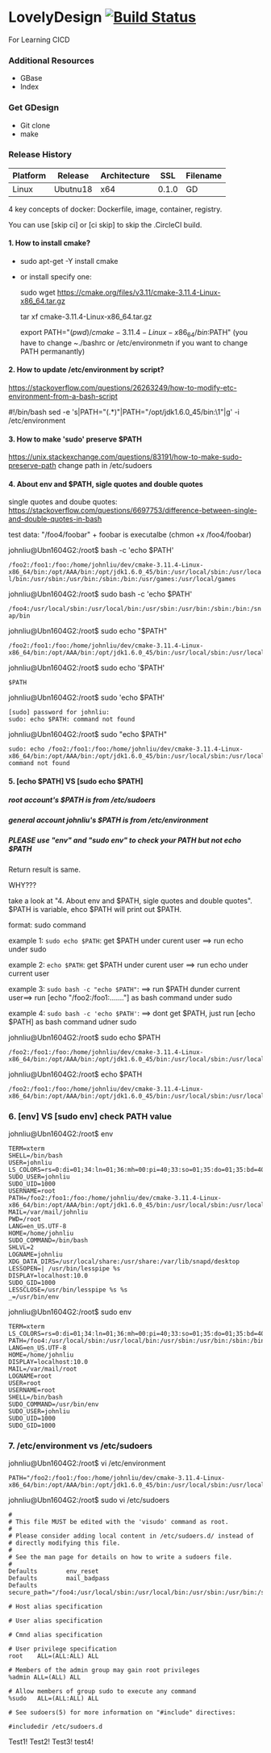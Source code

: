 # LovelyDesign  [![Build Status](https://travis-ci.com/ColorfulTime/GeekDesign.svg?branch=master)](https://travis-ci.com/ColorfulTime/GeekDesign#)
For Learning CICD

### Additional Resources
- GBase
- Index

### Get GDesign
- Git clone
- make

### Release History

Platform | Release | Architecture | SSL   | Filename
-------- |-------- |------------  | ---   | --------
Linux    | Ubutnu18| x64          | 0.1.0 | GD


4 key concepts of docker:
Dockerfile, image, container, registry.


You can use [skip ci] or [ci skip] to skip the .CircleCI build.

#### 1. How to install cmake?
- sudo apt-get -Y install cmake
- or install specify one:
  
  sudo wget https://cmake.org/files/v3.11/cmake-3.11.4-Linux-x86_64.tar.gz
  
  tar xf cmake-3.11.4-Linux-x86_64.tar.gz
  
  export PATH="$(pwd)/cmake-3.11.4-Linux-x86_64/bin:$PATH" (you have to change ~./bashrc or /etc/environmetn if you want to change PATH permanantly)

#### 2. How to update /etc/environment by script?
https://stackoverflow.com/questions/26263249/how-to-modify-etc-environment-from-a-bash-script 

#!/bin/bash
sed -e 's|PATH="\(.*\)"|PATH="/opt/jdk1.6.0_45/bin:\1"|g' -i /etc/environment


#### 3. How to make 'sudo' preserve $PATH
https://unix.stackexchange.com/questions/83191/how-to-make-sudo-preserve-path
change path in /etc/sudoers


#### 4. About env and $PATH, sigle quotes and double quotes

single quotes and doube quotes: https://stackoverflow.com/questions/6697753/difference-between-single-and-double-quotes-in-bash

test data: "/foo4/foobar" + foobar is executalbe (chmon +x /foo4/foobar)

johnliu@Ubn1604G2:/root$ bash -c 'echo $PATH'

```/foo2:/foo1:/foo:/home/johnliu/dev/cmake-3.11.4-Linux-x86_64/bin:/opt/AAA/bin:/opt/jdk1.6.0_45/bin:/usr/local/sbin:/usr/local/bin:/usr/sbin:/usr/bin:/sbin:/bin:/usr/games:/usr/local/games```

johnliu@Ubn1604G2:/root$ sudo bash -c 'echo $PATH'

```/foo4:/usr/local/sbin:/usr/local/bin:/usr/sbin:/usr/bin:/sbin:/bin:/snap/bin```

johnliu@Ubn1604G2:/root$ sudo echo "$PATH"
```
/foo2:/foo1:/foo:/home/johnliu/dev/cmake-3.11.4-Linux-x86_64/bin:/opt/AAA/bin:/opt/jdk1.6.0_45/bin:/usr/local/sbin:/usr/local/bin:/usr/sbin:/usr/bin:/sbin:/bin:/usr/games:/usr/local/games
```
johnliu@Ubn1604G2:/root$ sudo echo '$PATH'
```
$PATH
```

johnliu@Ubn1604G2:/root$ sudo 'echo $PATH'
```
[sudo] password for johnliu:
sudo: echo $PATH: command not found
```
johnliu@Ubn1604G2:/root$ sudo "echo $PATH"
```
sudo: echo /foo2:/foo1:/foo:/home/johnliu/dev/cmake-3.11.4-Linux-x86_64/bin:/opt/AAA/bin:/opt/jdk1.6.0_45/bin:/usr/local/sbin:/usr/local/bin:/usr/sbin:/usr/bin:/sbin:/bin:/usr/games:/usr/local/games: command not found
```

#### 5. [echo $PATH] VS [sudo echo $PATH]
##### root account's $PATH is from /etc/sudoers
##### general account johnliu's $PATH is from /etc/environment
#####  PLEASE use "env" and "sudo env" to check your PATH but not echo $PATH

Return result is same.

WHY??? 

take a look at "4.  About env and $PATH, sigle quotes and double quotes".  $PATH is variable, ehco $PATH will print out $PATH. 

format: sudo command

example 1: `sudo echo $PATH`: get $PATH under curent user ==> run echo under sudo

example 2: `echo $PATH`: get $PATH under curent user ==> run echo under current user

example 3: `sudo bash -c "echo $PATH"`: ==> run $PATH  dunder current user==> run  [echo "/foo2:/foo1:......."] as bash command under sudo

example 4: `sudo bash -c 'echo $PATH'`: ==> dont get $PATH, just run [echo $PATH] as bash command udner sudo

johnliu@Ubn1604G2:/root$ sudo echo $PATH
```
/foo2:/foo1:/foo:/home/johnliu/dev/cmake-3.11.4-Linux-x86_64/bin:/opt/AAA/bin:/opt/jdk1.6.0_45/bin:/usr/local/sbin:/usr/local/bin:/usr/sbin:/usr/bin:/sbin:/bin:/usr/games:/usr/local/games
```
johnliu@Ubn1604G2:/root$ echo $PATH
```
/foo2:/foo1:/foo:/home/johnliu/dev/cmake-3.11.4-Linux-x86_64/bin:/opt/AAA/bin:/opt/jdk1.6.0_45/bin:/usr/local/sbin:/usr/local/bin:/usr/sbin:/usr/bin:/sbin:/bin:/usr/games:/usr/local/games
```


### 6. [env] VS [sudo env] check PATH value
johnliu@Ubn1604G2:/root$ env
```
TERM=xterm
SHELL=/bin/bash
USER=johnliu
LS_COLORS=rs=0:di=01;34:ln=01;36:mh=00:pi=40;33:so=01;35:do=01;35:bd=40;33;01:cd=40;33;01:or=40;31;01:mi=00:su=37;41:sg=30;43:ca=30;41:tw=30;42:ow=34;42:st=37;44:ex=01;32:*.tar=01;31:*.tgz=01;31:*.arc=01;31:*.arj=01;31:*.taz=01;31:*.lha=01;31:*.lz4=01;31:*.lzh=01;31:*.lzma=01;31:*.tlz=01;31:*.txz=01;31:*.tzo=01;31:*.t7z=01;31:*.zip=01;31:*.z=01;31:*.Z=01;31:*.dz=01;31:*.gz=01;31:*.lrz=01;31:*.lz=01;31:*.lzo=01;31:*.xz=01;31:*.bz2=01;31:*.bz=01;31:*.tbz=01;31:*.tbz2=01;31:*.tz=01;31:*.deb=01;31:*.rpm=01;31:*.jar=01;31:*.war=01;31:*.ear=01;31:*.sar=01;31:*.rar=01;31:*.alz=01;31:*.ace=01;31:*.zoo=01;31:*.cpio=01;31:*.7z=01;31:*.rz=01;31:*.cab=01;31:*.jpg=01;35:*.jpeg=01;35:*.gif=01;35:*.bmp=01;35:*.pbm=01;35:*.pgm=01;35:*.ppm=01;35:*.tga=01;35:*.xbm=01;35:*.xpm=01;35:*.tif=01;35:*.tiff=01;35:*.png=01;35:*.svg=01;35:*.svgz=01;35:*.mng=01;35:*.pcx=01;35:*.mov=01;35:*.mpg=01;35:*.mpeg=01;35:*.m2v=01;35:*.mkv=01;35:*.webm=01;35:*.ogm=01;35:*.mp4=01;35:*.m4v=01;35:*.mp4v=01;35:*.vob=01;35:*.qt=01;35:*.nuv=01;35:*.wmv=01;35:*.asf=01;35:*.rm=01;35:*.rmvb=01;35:*.flc=01;35:*.avi=01;35:*.fli=01;35:*.flv=01;35:*.gl=01;35:*.dl=01;35:*.xcf=01;35:*.xwd=01;35:*.yuv=01;35:*.cgm=01;35:*.emf=01;35:*.ogv=01;35:*.ogx=01;35:*.aac=00;36:*.au=00;36:*.flac=00;36:*.m4a=00;36:*.mid=00;36:*.midi=00;36:*.mka=00;36:*.mp3=00;36:*.mpc=00;36:*.ogg=00;36:*.ra=00;36:*.wav=00;36:*.oga=00;36:*.opus=00;36:*.spx=00;36:*.xspf=00;36:
SUDO_USER=johnliu
SUDO_UID=1000
USERNAME=root
PATH=/foo2:/foo1:/foo:/home/johnliu/dev/cmake-3.11.4-Linux-x86_64/bin:/opt/AAA/bin:/opt/jdk1.6.0_45/bin:/usr/local/sbin:/usr/local/bin:/usr/sbin:/usr/bin:/sbin:/bin:/usr/games:/usr/local/games
MAIL=/var/mail/johnliu
PWD=/root
LANG=en_US.UTF-8
HOME=/home/johnliu
SUDO_COMMAND=/bin/bash
SHLVL=2
LOGNAME=johnliu
XDG_DATA_DIRS=/usr/local/share:/usr/share:/var/lib/snapd/desktop
LESSOPEN=| /usr/bin/lesspipe %s
DISPLAY=localhost:10.0
SUDO_GID=1000
LESSCLOSE=/usr/bin/lesspipe %s %s
_=/usr/bin/env
```
johnliu@Ubn1604G2:/root$ sudo env

```
TERM=xterm
LS_COLORS=rs=0:di=01;34:ln=01;36:mh=00:pi=40;33:so=01;35:do=01;35:bd=40;33;01:cd=40;33;01:or=40;31;01:mi=00:su=37;41:sg=30;43:ca=30;41:tw=30;42:ow=34;42:st=37;44:ex=01;32:*.tar=01;31:*.tgz=01;31:*.arc=01;31:*.arj=01;31:*.taz=01;31:*.lha=01;31:*.lz4=01;31:*.lzh=01;31:*.lzma=01;31:*.tlz=01;31:*.txz=01;31:*.tzo=01;31:*.t7z=01;31:*.zip=01;31:*.z=01;31:*.Z=01;31:*.dz=01;31:*.gz=01;31:*.lrz=01;31:*.lz=01;31:*.lzo=01;31:*.xz=01;31:*.bz2=01;31:*.bz=01;31:*.tbz=01;31:*.tbz2=01;31:*.tz=01;31:*.deb=01;31:*.rpm=01;31:*.jar=01;31:*.war=01;31:*.ear=01;31:*.sar=01;31:*.rar=01;31:*.alz=01;31:*.ace=01;31:*.zoo=01;31:*.cpio=01;31:*.7z=01;31:*.rz=01;31:*.cab=01;31:*.jpg=01;35:*.jpeg=01;35:*.gif=01;35:*.bmp=01;35:*.pbm=01;35:*.pgm=01;35:*.ppm=01;35:*.tga=01;35:*.xbm=01;35:*.xpm=01;35:*.tif=01;35:*.tiff=01;35:*.png=01;35:*.svg=01;35:*.svgz=01;35:*.mng=01;35:*.pcx=01;35:*.mov=01;35:*.mpg=01;35:*.mpeg=01;35:*.m2v=01;35:*.mkv=01;35:*.webm=01;35:*.ogm=01;35:*.mp4=01;35:*.m4v=01;35:*.mp4v=01;35:*.vob=01;35:*.qt=01;35:*.nuv=01;35:*.wmv=01;35:*.asf=01;35:*.rm=01;35:*.rmvb=01;35:*.flc=01;35:*.avi=01;35:*.fli=01;35:*.flv=01;35:*.gl=01;35:*.dl=01;35:*.xcf=01;35:*.xwd=01;35:*.yuv=01;35:*.cgm=01;35:*.emf=01;35:*.ogv=01;35:*.ogx=01;35:*.aac=00;36:*.au=00;36:*.flac=00;36:*.m4a=00;36:*.mid=00;36:*.midi=00;36:*.mka=00;36:*.mp3=00;36:*.mpc=00;36:*.ogg=00;36:*.ra=00;36:*.wav=00;36:*.oga=00;36:*.opus=00;36:*.spx=00;36:*.xspf=00;36:
PATH=/foo4:/usr/local/sbin:/usr/local/bin:/usr/sbin:/usr/bin:/sbin:/bin:/snap/bin
LANG=en_US.UTF-8
HOME=/home/johnliu
DISPLAY=localhost:10.0
MAIL=/var/mail/root
LOGNAME=root
USER=root
USERNAME=root
SHELL=/bin/bash
SUDO_COMMAND=/usr/bin/env
SUDO_USER=johnliu
SUDO_UID=1000
SUDO_GID=1000
```
### 7. /etc/environment vs /etc/sudoers

johnliu@Ubn1604G2:/root$ vi /etc/environment

```
PATH="/foo2:/foo1:/foo:/home/johnliu/dev/cmake-3.11.4-Linux-x86_64/bin:/opt/AAA/bin:/opt/jdk1.6.0_45/bin:/usr/local/sbin:/usr/local/bin:/usr/sbin:/usr/bin:/sbin:/bin:/usr/games:/usr/local/games"
```
johnliu@Ubn1604G2:/root$ sudo vi /etc/sudoers

```
#
# This file MUST be edited with the 'visudo' command as root.
#
# Please consider adding local content in /etc/sudoers.d/ instead of
# directly modifying this file.
#
# See the man page for details on how to write a sudoers file.
#
Defaults        env_reset
Defaults        mail_badpass
Defaults        secure_path="/foo4:/usr/local/sbin:/usr/local/bin:/usr/sbin:/usr/bin:/sbin:/bin:/snap/bin"

# Host alias specification

# User alias specification

# Cmnd alias specification

# User privilege specification
root    ALL=(ALL:ALL) ALL

# Members of the admin group may gain root privileges
%admin ALL=(ALL) ALL

# Allow members of group sudo to execute any command
%sudo   ALL=(ALL:ALL) ALL

# See sudoers(5) for more information on "#include" directives:

#includedir /etc/sudoers.d
```


Test1!
Test2!
Test3!
test4!

